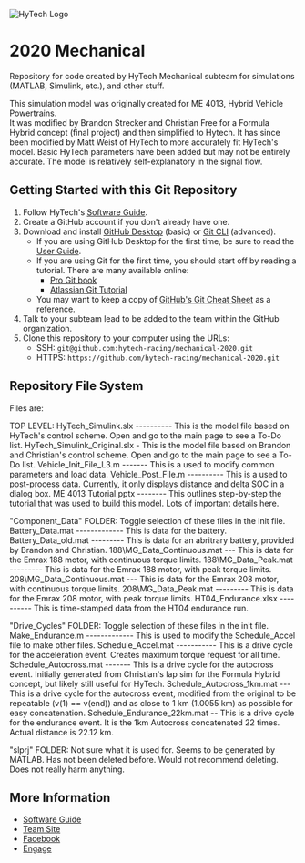 ![HyTech Logo](https://hytechracing.gatech.edu/images/hytech_logo_small.png)

# 2020 Mechanical

Repository for code created by HyTech Mechanical subteam for simulations (MATLAB, Simulink, etc.), and other stuff.

This simulation model was originally created for ME 4013, Hybrid Vehicle Powertrains.  
It was modified by Brandon Strecker and Christian Free for a Formula Hybrid concept (final project) and then simplified to Hytech.
It has since been modified by Matt Weist of HyTech to more accurately fit HyTech's model. 
Basic HyTech parameters have been added but may not be entirely accurate.  The model is relatively self-explanatory in the signal flow.

## Getting Started with this Git Repository
1. Follow HyTech's [Software Guide](https://docs.google.com/document/d/1GRkLYabQtMDBhLXM44oBZ6nKhDef6TY2_k2GFT-w2gI/edit?usp=sharing).
2. Create a GitHub account if you don't already have one.
3. Download and install [GitHub Desktop](https://desktop.github.com/) (basic) or [Git CLI](https://git-scm.com/book/en/v2/Getting-Started-Installing-Git) (advanced).
    * If you are using GitHub Desktop for the first time, be sure to read the [User Guide](https://help.github.com/desktop/guides/).
    * If you are using Git for the first time, you should start off by reading a tutorial. There are many available online:
        * [Pro Git book](https://git-scm.com/book/en/v2)
        * [Atlassian Git Tutorial](https://www.atlassian.com/git/tutorials/)
    * You may want to keep a copy of [GitHub's Git Cheat Sheet](https://services.github.com/kit/downloads/github-git-cheat-sheet.pdf) as a reference.
4. Talk to your subteam lead to be added to the team within the GitHub organization.
5. Clone this repository to your computer using the URLs:
    * SSH: `git@github.com:hytech-racing/mechanical-2020.git`
    * HTTPS: `https://github.com/hytech-racing/mechanical-2020.git`


## Repository File System

Files are:

TOP LEVEL:
HyTech_Simulink.slx ---------- This is the model file based on HyTech's control scheme.  Open and go to the main page to see a To-Do list.
HyTech_Simulink_Original.slx - This is the model file based on Brandon and Christian's control scheme.  Open and go to the main page to see a To-Do list.
Vehicle_Init_File_L3.m ------- This is a used to modify common parameters and load data.
Vehicle_Post_File.m ---------- This is a used to post-process data. Currently, it only displays distance and delta SOC in a dialog box.
ME 4013 Tutorial.pptx -------- This outlines step-by-step the tutorial that was used to build this model.  Lots of important details here.

"Component_Data" FOLDER:  Toggle selection of these files in the init file.
Battery_Data.mat ------------- This is data for the battery.  
Battery_Data_old.mat --------- This is data for an abritrary battery, provided by Brandon and Christian.
188\MG_Data_Continuous.mat --- This is data for the Emrax 188 motor, with continuous torque limits.
188\MG_Data_Peak.mat --------- This is data for the Emrax 188 motor, with peak torque limits.
208\MG_Data_Continuous.mat --- This is data for the Emrax 208 motor, with continuous torque limits.
208\MG_Data_Peak.mat --------- This is data for the Emrax 208 motor, with peak torque limits.
HT04_Endurance.xlsx ---------- This is time-stamped data from the HT04 endurance run.

"Drive_Cycles" FOLDER:  Toggle selection of these files in the init file.
Make_Endurance.m ------------- This is used to modify the Schedule_Accel file to make other files.
Schedule_Accel.mat ----------- This is a drive cycle for the acceleration event.  Creates maximum torque request for all time.
Schedule_Autocross.mat ------- This is a drive cycle for the autocross event.  Initially generated from Christian's lap sim for the Formula Hybrid concept, but likely still useful for HyTech.
Schedule_Autocross_1km.mat --- This is a drive cycle for the autocross event, modified from the original to be repeatable (v(1) == v(end)) and as close to 1 km (1.0055 km) as possible for easy concatenation.
Schedule_Endurance_22km.mat -- This is a drive cycle for the endurance event.  It is the 1km Autocross concatenated 22 times.  Actual distance is 22.12 km.

"slprj" FOLDER:  Not sure what it is used for.  Seems to be generated by MATLAB.  Has not been deleted before.  Would not recommend deleting.  Does not really harm anything.



## More Information
* [Software Guide](https://docs.google.com/document/d/1GRkLYabQtMDBhLXM44oBZ6nKhDef6TY2_k2GFT-w2gI/edit?usp=sharing)
* [Team Site](https://hytechracing.gatech.edu/)
* [Facebook](https://www.facebook.com/HyTechRacing/)
* [Engage](https://gatech.campuslabs.com/engage/organization/hytech-racing)
